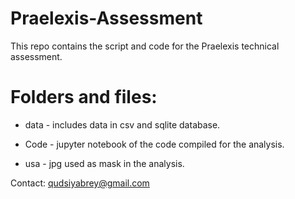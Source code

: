 # Praelexis-Assessment
This repo contains the script and code for the Praelexis technical assessment.

# Folders and files:

* data                                     - includes data in csv and sqlite database.

* Code                                     - jupyter notebook of the code compiled for the analysis.

* usa                                      - jpg used as mask in the analysis.



Contact: qudsiyabrey@gmail.com